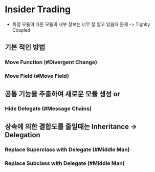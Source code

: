 # Insider Trading
* 특정 모듈이 다른 모듈의 내부 정보는 너무 잘 알고 있을때 문제 -> Tightly Coupled

## 기본 적인 방법
### Move Function (#Divergent Change)
### Move Field (#Move Field)

## 공통 기능을 추출하여 새로운 모듈 생성 or
### Hide Delegate (#Message Chains)

## 상속에 의한 결합도를 줄일때는 Inheritance -> Delegation
### Replace Superclass with Delegate (#Middle Man)
### Replace Subclass with Delegate (#Middle Man)